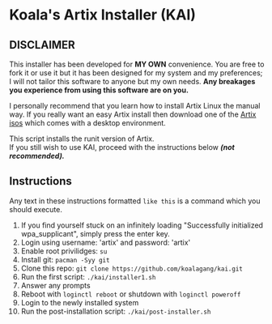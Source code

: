 # Koala's Artix Installer (KAI)
## DISCLAIMER

This installer has been developed for **MY OWN** convenience. You are free to fork it or use it but it has been designed for my system and my preferences; I will not tailor this software to anyone but my own needs. **Any breakages you experience from using this software are on you.**

I personally recommend that you learn how to install Artix Linux the manual way. If you really want an easy Artix install then download one of the [Artix isos](https://artixlinux.org/download.php) which comes with a desktop environment.

This script installs the runit version of Artix.\
If you still wish to use KAI, proceed with the instructions below ***(not recommended).***

## Instructions
Any text in these instructions formatted `like this` is a command which you should execute.

1. If you find yourself stuck on an infinitely loading "Successfully initialized wpa_supplicant", simply press the enter key.
2. Login using username: 'artix' and password: 'artix'
3. Enable root privilidges: `su`
4. Install git: `pacman -Syy git`
5. Clone this repo: `git clone https://github.com/koalagang/kai.git`
6. Run the first script: `./kai/installer1.sh`
7. Answer any prompts
8. Reboot with `loginctl reboot` or shutdown with `loginctl poweroff`
9. Login to the newly installed system
10. Run the post-installation script: `./kai/post-installer.sh`
